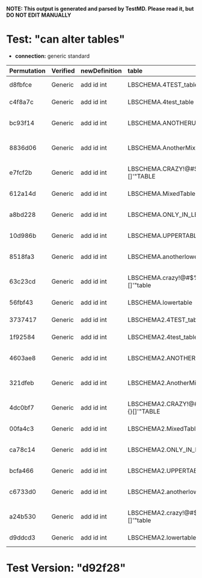 **NOTE: This output is generated and parsed by TestMD. Please read it, but DO NOT EDIT MANUALLY**

# Test: "can alter tables" #

- **connection:** generic standard

| Permutation | Verified | newDefinition | table                                   | OPERATIONS
| :---------- | :------- | :------------ | :-------------------------------------- | :------
| d8fbfce     | Generic  | add id int    | LBSCHEMA.4TEST_table                    | **plan**: ALTER TABLE "LBSCHEMA"."4TEST_table" add id int
| c4f8a7c     | Generic  | add id int    | LBSCHEMA.4test_table                    | **plan**: ALTER TABLE "LBSCHEMA"."4test_table" add id int
| bc93f14     | Generic  | add id int    | LBSCHEMA.ANOTHERUPPERTABLE              | **plan**: ALTER TABLE "LBSCHEMA"."ANOTHERUPPERTABLE" add id int
| 8836d06     | Generic  | add id int    | LBSCHEMA.AnotherMixedTable              | **plan**: ALTER TABLE "LBSCHEMA"."AnotherMixedTable" add id int
| e7fcf2b     | Generic  | add id int    | LBSCHEMA.CRAZY!@#\$%^&*()_+{}[]'"TABLE  | **plan**: ALTER TABLE "LBSCHEMA"."CRAZY!@#\$%^&*()_+{}[]'""TABLE" add id int
| 612a14d     | Generic  | add id int    | LBSCHEMA.MixedTable                     | **plan**: ALTER TABLE "LBSCHEMA"."MixedTable" add id int
| a8bd228     | Generic  | add id int    | LBSCHEMA.ONLY_IN_LBSCHEMA               | **plan**: ALTER TABLE "LBSCHEMA"."ONLY_IN_LBSCHEMA" add id int
| 10d986b     | Generic  | add id int    | LBSCHEMA.UPPERTABLE                     | **plan**: ALTER TABLE "LBSCHEMA"."UPPERTABLE" add id int
| 8518fa3     | Generic  | add id int    | LBSCHEMA.anotherlowertable              | **plan**: ALTER TABLE "LBSCHEMA"."anotherlowertable" add id int
| 63c23cd     | Generic  | add id int    | LBSCHEMA.crazy!@#\$%^&*()_+{}[]'"table  | **plan**: ALTER TABLE "LBSCHEMA"."crazy!@#\$%^&*()_+{}[]'""table" add id int
| 56fbf43     | Generic  | add id int    | LBSCHEMA.lowertable                     | **plan**: ALTER TABLE "LBSCHEMA"."lowertable" add id int
| 3737417     | Generic  | add id int    | LBSCHEMA2.4TEST_table                   | **plan**: ALTER TABLE "LBSCHEMA2"."4TEST_table" add id int
| 1f92584     | Generic  | add id int    | LBSCHEMA2.4test_table                   | **plan**: ALTER TABLE "LBSCHEMA2"."4test_table" add id int
| 4603ae8     | Generic  | add id int    | LBSCHEMA2.ANOTHERUPPERTABLE             | **plan**: ALTER TABLE "LBSCHEMA2"."ANOTHERUPPERTABLE" add id int
| 321dfeb     | Generic  | add id int    | LBSCHEMA2.AnotherMixedTable             | **plan**: ALTER TABLE "LBSCHEMA2"."AnotherMixedTable" add id int
| 4dc0bf7     | Generic  | add id int    | LBSCHEMA2.CRAZY!@#\$%^&*()_+{}[]'"TABLE | **plan**: ALTER TABLE "LBSCHEMA2"."CRAZY!@#\$%^&*()_+{}[]'""TABLE" add id int
| 00fa4c3     | Generic  | add id int    | LBSCHEMA2.MixedTable                    | **plan**: ALTER TABLE "LBSCHEMA2"."MixedTable" add id int
| ca78c14     | Generic  | add id int    | LBSCHEMA2.ONLY_IN_LBSCHEMA2             | **plan**: ALTER TABLE "LBSCHEMA2"."ONLY_IN_LBSCHEMA2" add id int
| bcfa466     | Generic  | add id int    | LBSCHEMA2.UPPERTABLE                    | **plan**: ALTER TABLE "LBSCHEMA2"."UPPERTABLE" add id int
| c6733d0     | Generic  | add id int    | LBSCHEMA2.anotherlowertable             | **plan**: ALTER TABLE "LBSCHEMA2"."anotherlowertable" add id int
| a24b530     | Generic  | add id int    | LBSCHEMA2.crazy!@#\$%^&*()_+{}[]'"table | **plan**: ALTER TABLE "LBSCHEMA2"."crazy!@#\$%^&*()_+{}[]'""table" add id int
| d9ddcd3     | Generic  | add id int    | LBSCHEMA2.lowertable                    | **plan**: ALTER TABLE "LBSCHEMA2"."lowertable" add id int

# Test Version: "d92f28" #